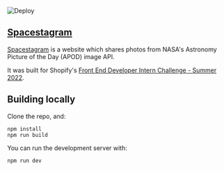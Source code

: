 ![Deploy](https://github.com/tjosepo/spacestagram/actions/workflows/firebase-hosting-merge.yml/badge.svg)

## [Spacestagram](https://spacestagram-s2022.web.app/)

[Spacestagram](https://spacestagram-s2022.web.app/) is a website which shares photos from NASA's Astronomy Picture of the Day (APOD) image API.

It was built for Shopify's [Front End Developer Intern Challenge - Summer 2022](https://docs.google.com/document/d/13zXpyrC2yGxoLXKktxw2VJG2Jw8SdUfliLM-bYQLjqE).

## Building locally
Clone the repo, and:
```
npm install
npm run build
```
You can run the development server with:
```
npm run dev
```
